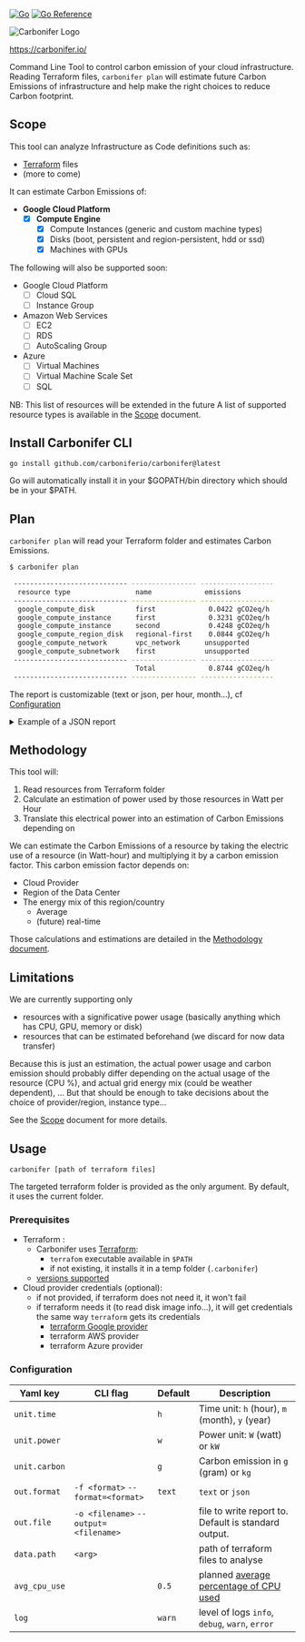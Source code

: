 [![Go](https://github.com/carboniferio/carbonifer/actions/workflows/go.yml/badge.svg?branch=main)](https://github.com/carboniferio/carbonifer/actions/workflows/go.yml) [![Go Reference](https://pkg.go.dev/badge/github.com/carboniferio/carbonifer.svg)](https://pkg.go.dev/github.com/carboniferio/carbonifer)


![Carbonifer Logo](https://user-images.githubusercontent.com/2562534/215261762-f3efb0a2-813b-43d9-a08c-53cdc8825112.png)

https://carbonifer.io/

Command Line Tool to control carbon emission of your cloud infrastructure.
Reading Terraform files, `carbonifer plan` will estimate future Carbon Emissions of infrastructure and help make the right choices to reduce Carbon footprint.

## Scope

This tool can analyze Infrastructure as Code definitions such as:

- [Terraform](https://www.terraform.io/) files
- (more to come)

It can estimate Carbon Emissions of:

- **Google Cloud Platform**
  - [x] **Compute Engine**
    - [x] Compute Instances (generic and custom machine types)
    - [x] Disks (boot, persistent and region-persistent, hdd or ssd)
    - [X] Machines with GPUs

The following will also be supported soon:

- Google Cloud Platform
  - [ ] Cloud SQL
  - [ ] Instance Group
- Amazon Web Services
  - [ ] EC2
  - [ ] RDS
  - [ ] AutoScaling Group
- Azure
  - [ ] Virtual Machines
  - [ ] Virtual Machine Scale Set
  - [ ] SQL
  
NB: This list of resources will be extended in the future
A list of supported resource types is available in the [Scope](doc/scope.md) document.

## Install Carbonifer CLI

```
go install github.com/carboniferio/carbonifer@latest
```
Go will automatically install it in your $GOPATH/bin directory which should be in your $PATH.

## Plan

`carbonifer plan` will read your Terraform folder and estimates Carbon Emissions.

```bash
$ carbonifer plan

 ---------------------------- ---------------- ------------------ 
  resource type                name             emissions         
 ---------------------------- ---------------- ------------------ 
  google_compute_disk          first             0.0422 gCO2eq/h  
  google_compute_instance      first             0.3231 gCO2eq/h  
  google_compute_instance      second            0.4248 gCO2eq/h  
  google_compute_region_disk   regional-first    0.0844 gCO2eq/h  
  google_compute_network       vpc_network      unsupported       
  google_compute_subnetwork    first            unsupported       
 ---------------------------- ---------------- ------------------ 
                               Total             0.8744 gCO2eq/h  
 ---------------------------- ---------------- ------------------ 

```

The report is customizable (text or json, per hour, month...), cf [Configuration](#configuration)

<details><summary>Example of a JSON report</summary>
<p>

```json
{
  "Info": {
    "UnitTime": "h",
    "UnitWattTime": "Wh",
    "UnitCarbonEmissionsTime": "gCO2eq/h",
    "DateTime": "2023-01-24T15:58:25.720493+01:00"
  },
  "Resources": [
    {
      "Resource": {
        "Identification": {
          "Name": "first",
          "ResourceType": "google_compute_disk",
          "Provider": 2,
          "Region": "europe-west9",
          "SelfLink": ""
        },
        "Specs": {
          "Gpu": 0,
          "HddStorage": "1024",
          "SsdStorage": "0",
          "MemoryMb": 0,
          "VCPUs": 0,
          "CPUType": "",
          "ReplicationFactor": 1
        }
      },
      "Power": "0.715",
      "CarbonEmissions": "0.042185",
      "AverageCPUUsage": "0.5"
    },
    {
      "Resource": {
        "Identification": {
          "Name": "first",
          "ResourceType": "google_compute_instance",
          "Provider": 2,
          "Region": "europe-west9",
          "SelfLink": ""
        },
        "Specs": {
          "Gpu": 0,
          "HddStorage": "0",
          "SsdStorage": "1317",
          "MemoryMb": 2480,
          "VCPUs": 1,
          "CPUType": "",
          "ReplicationFactor": 0
        }
      },
      "Power": "5.4755078125",
      "CarbonEmissions": "0.3230549609",
      "AverageCPUUsage": "0.5"
    },
    {
      "Resource": {
        "Identification": {
          "Name": "second",
          "ResourceType": "google_compute_instance",
          "Provider": 2,
          "Region": "europe-west9",
          "SelfLink": ""
        },
        "Specs": {
          "Gpu": 0,
          "HddStorage": "10",
          "SsdStorage": "0",
          "MemoryMb": 4098,
          "VCPUs": 2,
          "CPUType": "",
          "ReplicationFactor": 0
        }
      },
      "Power": "7.1996246093",
      "CarbonEmissions": "0.4247778519",
      "AverageCPUUsage": "0.5"
    },
    {
      "Resource": {
        "Identification": {
          "Name": "regional-first",
          "ResourceType": "google_compute_region_disk",
          "Provider": 2,
          "Region": "europe-west9",
          "SelfLink": ""
        },
        "Specs": {
          "Gpu": 0,
          "HddStorage": "1024",
          "SsdStorage": "0",
          "MemoryMb": 0,
          "VCPUs": 0,
          "CPUType": "",
          "ReplicationFactor": 2
        }
      },
      "Power": "1.43",
      "CarbonEmissions": "0.08437",
      "AverageCPUUsage": "0.5"
    }
  ],
  "UnsupportedResources": [
    {
      "Identification": {
        "Name": "vpc_network",
        "ResourceType": "google_compute_network",
        "Provider": 2,
        "Region": "",
        "SelfLink": ""
      }
    },
    {
      "Identification": {
        "Name": "first",
        "ResourceType": "google_compute_subnetwork",
        "Provider": 2,
        "Region": "europe-west9",
        "SelfLink": ""
      }
    }
  ],
  "Total": {
    "Power": "14.8201324218",
    "CarbonEmissions": "0.8743878128",
    "ResourcesCount": 6
  }
}
```

</p>
</details>

## Methodology

This tool will:

1. Read resources from Terraform folder
2. Calculate an estimation of power used by those resources in Watt per Hour
3. Translate this electrical power into an estimation of Carbon Emissions depending on

We can estimate the Carbon Emissions of a resource by taking the electric use of a resource (in Watt-hour) and multiplying it by a carbon emission factor.
This carbon emission factor depends on:

- Cloud Provider
- Region of the Data Center
- The energy mix of this region/country
  - Average
  - (future) real-time

Those calculations and estimations are detailed in the [Methodology document](doc/methodology.md).

## Limitations

We are currently supporting only

- resources with a significative power usage (basically anything which has CPU, GPU, memory or disk)
- resources that can be estimated beforehand (we discard for now data transfer)

Because this is just an estimation, the actual power usage and carbon emission should probably differ depending on the actual usage of the resource (CPU %), and actual grid energy mix (could be weather dependent), ... But that should be enough to take decisions about the choice of provider/region, instance type...

See the [Scope](doc/scope.md) document for more details.

## Usage

`carbonifer [path of terraform files]`

The targeted terraform folder is provided as the only argument. By default, it uses the current folder.

### Prerequisites

- Terraform :
  - Carbonifer uses [Terraform](https://www.terraform.io/):
    - `terrafom` executable available in `$PATH`
    - if not existing, it installs it in a temp folder (`.carbonifer`)
  - [versions supported](doc/scope.md#terraform)
- Cloud provider credentials (optional):
  - if not provided, if terraform does not need it, it won't fail
  - if terraform needs it (to read disk image info...), it will get credentials the same way `terraform` gets its credentials
    - [terraform Google provider](https://registry.terraform.io/providers/hashicorp/google/latest/docs/guides/getting_started#adding-credentials)
    - terraform AWS provider
    - terraform Azure provider

### Configuration

| Yaml key  | CLI flag | Default | Description
|---|---|---|---|
| `unit.time` |   | `h` | Time unit: `h` (hour), `m` (month), `y` (year)
| `unit.power` |   | `w` | Power unit: `W` (watt) or `kW`
| `unit.carbon` |   | `g` | Carbon emission in `g` (gram) or `kg`
| `out.format` | `-f <format>` `--format=<format>` | `text` | `text` or `json`
| `out.file` | `-o <filename>` `--output=<filename>`|  | file to write report to. Default is standard output.
| `data.path` | `<arg>` |  | path of terraform files to analyse
| `avg_cpu_use` |  | `0.5` | planned [average percentage of CPU used](doc/methodology.md#cpu)
| `log` |  | `warn` | level of logs `info`, `debug`, `warn`, `error`
